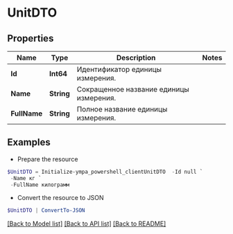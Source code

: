 # UnitDTO
## Properties

Name | Type | Description | Notes
------------ | ------------- | ------------- | -------------
**Id** | **Int64** | Идентификатор единицы измерения. | 
**Name** | **String** | Сокращенное название единицы измерения. | 
**FullName** | **String** | Полное название единицы измерения. | 

## Examples

- Prepare the resource
```powershell
$UnitDTO = Initialize-ympa_powershell_clientUnitDTO  -Id null `
 -Name кг `
 -FullName килограмм
```

- Convert the resource to JSON
```powershell
$UnitDTO | ConvertTo-JSON
```

[[Back to Model list]](../README.md#documentation-for-models) [[Back to API list]](../README.md#documentation-for-api-endpoints) [[Back to README]](../README.md)

